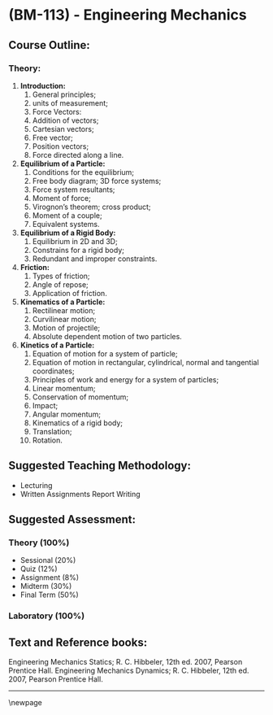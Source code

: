# **(BM-113) - Engineering Mechanics**

## **Course Outline:**

### **Theory:**

1. **Introduction:**
   1. General principles;
   2. units of measurement;
   3. Force Vectors:
   4. Addition of vectors; 
   5. Cartesian vectors; 
   6. Free vector; 
   7. Position vectors; 
   8. Force directed along a line.
2. **Equilibrium of a Particle:**
   1. Conditions for the equilibrium; 
   2. Free body diagram; 3D force systems; 
   3. Force system resultants;
   4. Moment of force;
   5. Virognon’s theorem; cross product; 
   6. Moment of a couple; 
   7. Equivalent systems.
3. **Equilibrium of a Rigid Body:**
   1. Equilibrium in 2D and 3D; 
   2. Constrains for a rigid body; 
   3. Redundant and improper constraints.
4. **Friction:**
   1. Types of friction; 
   2. Angle of repose; 
   3. Application of friction.
5. **Kinematics of a Particle:**
   1. Rectilinear motion; 
   2. Curvilinear motion; 
   3. Motion of projectile; 
   4. Absolute dependent motion of two particles.
6. **Kinetics of a Particle:**
   1. Equation of motion for a system of particle;
   2. Equation of motion in rectangular, cylindrical, normal and tangential coordinates;
   3. Principles of work and energy for a system of particles; 
   4. Linear momentum; 
   5. Conservation of momentum; 
   6. Impact; 
   7. Angular momentum; 
   8. Kinematics of a rigid body; 
   9. Translation; 
   10. Rotation.

## **Suggested Teaching Methodology:**
- Lecturing
- Written Assignments Report Writing

## **Suggested Assessment:**
### **Theory (100%)**

- Sessional (20%)
- Quiz (12%)
- Assignment (8%)
- Midterm (30%)
- Final Term (50%)

### **Laboratory (100%)**
## **Text and Reference books:**
Engineering Mechanics Statics; R. C. Hibbeler, 12th ed. 2007, Pearson Prentice Hall.
Engineering Mechanics Dynamics; R. C. Hibbeler, 12th ed. 2007, Pearson Prentice Hall.

___
\newpage